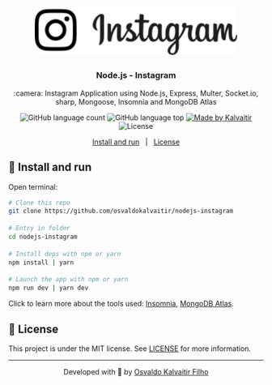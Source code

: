 <h1 align="center">
    <img src="/.github/assets/logo.svg"
    width="400px"
    alt="Logo" />
</h1>

<h3 align="center">
  Node.js - Instagram
</h3>

<p align="center">
  :camera: Instagram Application using Node.js, Express, Multer, Socket.io, sharp, Mongoose, Insomnia and MongoDB Atlas
</p>

<p align="center">
  <img alt="GitHub language count" src="https://img.shields.io/github/languages/count/osvaldokalvaitir/nodejs-instagram.svg?color=00A83A">

  <img alt="GitHub language top" src="https://img.shields.io/github/languages/top/osvaldokalvaitir/nodejs-instagram.svg?color=00A83A">

  <a href="https://kalvaitir.com/">
    <img alt="Made by Kalvaitir" src="https://img.shields.io/badge/made%20by-Kalvaitir-00A83A">
  </a>

  <img alt="License" src="https://img.shields.io/badge/license-MIT-00A83A">
</p>

<p align="center">
  <a href="#wrench-install-and-run">Install and run</a>&nbsp;&nbsp;&nbsp;|&nbsp;&nbsp;&nbsp;<a href="#memo-license">License</a>
</p>

## :wrench: Install and run

Open terminal:

```sh
# Clone this repo
git clone https://github.com/osvaldokalvaitir/nodejs-instagram

# Entry in folder
cd nodejs-instagram

# Install deps with npm or yarn
npm install | yarn

# Launch the app with npm or yarn
npm run dev | yarn dev
```

Click to learn more about the tools used: [Insomnia](https://github.com/osvaldokalvaitir/awesome/blob/main/src/api-clients/insomnia/insomnia.md), [MongoDB Atlas](https://github.com/osvaldokalvaitir/awesome/blob/main/src/sgdbs/mongodb/mongodb-atlas.md).

## :memo: License

This project is under the MIT license. See [LICENSE](/LICENSE) for more information.

---

<p align="center">
Developed with 💚 by <a href="https://www.linkedin.com/in/osvaldokalvaitir">Osvaldo Kalvaitir Filho</a>
</p>
